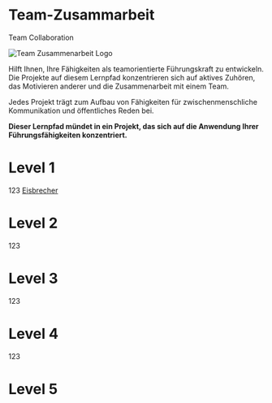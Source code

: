 # Team-Zusammarbeit

Team Collaboration

![Team Zusammenarbeit Logo](/img/pathways-badges-jpg/TeamCollaborationPath.jpg)

Hilft Ihnen, Ihre Fähigkeiten als teamorientierte Führungskraft zu entwickeln. Die Projekte auf diesem Lernpfad konzentrieren sich auf aktives Zuhören, das Motivieren anderer und die Zusammenarbeit mit einem Team.

Jedes Projekt trägt zum Aufbau von Fähigkeiten für zwischenmenschliche Kommunikation und öffentliches Reden bei.

**Dieser Lernpfad mündet in ein Projekt, das sich auf die Anwendung Ihrer Führungsfähigkeiten konzentriert.**

# Level 1
123
[Eisbrecher](/docs/projekte/eisbrecher)
# Level 2
123
# Level 3
123
# Level 4
123
# Level 5
